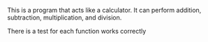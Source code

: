 This is a program that acts like a calculator. It can perform addition, subtraction, multiplication, and division. 

There is a test for each function works correctly